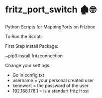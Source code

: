 # fritz_port_switch 🏚🤓
Python Scripts for MappingPorts on Frizbox

To Run the Script:

First Step install Package:

  ~pip3 install fritzconnection
 
 
 
Change your settings:

  - Go in config.txt
  - username = your personal created user
  - kennwort = the password of the user
  - 192.168.178.1 = is a standart fritz Host 

